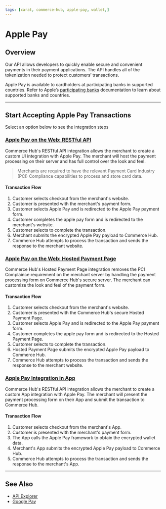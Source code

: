 ```yaml
---
tags: [carat, commerce-hub, apple-pay, wallet,]
---
```


# Apple Pay

## Overview
Our API allows developers to quickly enable secure and convenient payments in their payment applications. The API handles all of the tokenization needed to protect customers’ transactions.

<!--
**User Action:** The Buyer taps the Apple Pay button in the app or on the website, selects the payment card and uses the Touch-ID to complete the transaction.
1. The Merchant App communicates with the merchant server and creates a transaction ID.
2. The Merchant App obtains the encrypted transaction payload (The tokenized card data "DPAN", Cryptogram, and transaction details) from Apple's Pass Kit Framework.
3. The Merchant App sends the encrypted transaction payload to processor API using the Apple Pay SDK.
4. Processor API decrypts the encrypted transaction payload and processes the transaction.
5. Processor API responds back to the Merchant App (through the SDK) with either an approval or decline.
-->

Apple Pay is available to cardholders at participating banks in supported countries. Refer to Apple’s [participating banks](https://support.apple.com/en-us/HT204916) documentation to learn about supported banks and countries.

---

## Start Accepting Apple Pay Transactions

Select an option below to see the integration steps

### [Apple Pay on the Web: RESTful API](?path=docs/Online-Mobile-Digital/Wallets-AltPayments/Apple-Pay/Apple-Pay-Web-REST.md)

Commerce Hub's RESTful API integration allows the merchant to create a custom UI integration with Apple Pay. The merchant will host the payment processing on their server and has full control over the look and feel. 

<!-- theme: warning -->
> Merchants are required to have the relevant Payment Card Industry (PCI) Compliance capabilities to process and store card data.

#### Transaction Flow

1. Customer selects checkout from the merchant's website.
2. Customer is presented with the merchant's payment form.
3. Customer selects Apple Pay and is redirected to the Apple Pay payment form.
4. Customer completes the apple pay form and is redirected to the merchant's website.
5. Customer selects to complete the transaction.
6. Merchant submits the encrypted Apple Pay payload to Commerce Hub.
7. Commerce Hub attempts to process the transaction and sends the response to the merchant website.

### [Apple Pay on the Web: Hosted Payment Page](?path=docs/Online-Mobile-Digital/Wallets-AltPayments/Apple-Pay/Apple-Pay-Web-HPP.md)

Commerce Hub's Hosted Payment Page integration removes the PCI Complaince requirement on the merchant server by handling the payment processing form on Commerce Hub's secure server. The merchant can customize the look and feel of the payment form.

#### Transaction Flow

1. Customer selects checkout from the merchant's website.
2. Customer is presented with the Commerce Hub's secure Hosted Payment Page.
3. Customer selects Apple Pay and is redirected to the Apple Pay payment form.
4. Customer completes the apple pay form and is redirected to the Hosted Payment Page.
5. Customer selects to complete the transaction.
6. Hosted Payment Page submits the encrypted Apple Pay payload to Commerce Hub.
7. Commerce Hub attempts to process the transaction and sends the response to the merchant website.

### [Apple Pay Integration in App](?path=docs/Online-Mobile-Digital/Wallets-AltPayments/Apple-Pay/Apple-Pay-App.md)

Commerce Hub's RESTful API integration allows the merchant to create a custom App integration with Apple Pay. The merchant will present the payment processing form on their App and submit the transaction to Commerce Hub.

#### Transaction Flow

1. Customer selects checkout from the merchant's App.
2. Customer is presented with the merchant's payment form.
3. The App calls the Apple Pay framework to obtain the encrypted wallet data.
4. Merchant's App submits the encrypted Apple Pay payload to Commerce Hub.
5. Commerce Hub attempts to process the transaction and sends the response to the merchant's App.

---

## See Also

- [API Explorer](url)
- [Google Pay](?path=docs/Online-Mobile-Digital/Wallets-AltPayments/Google-Pay/Google-Pay.md)